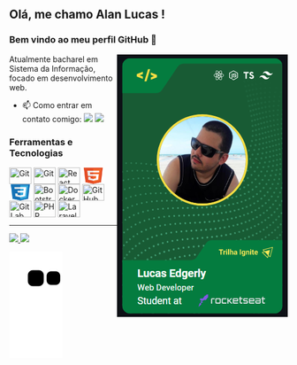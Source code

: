 ## Olá, me chamo Alan Lucas ! 
### Bem vindo ao meu perfil GitHub 👋
<img align="right" title="Card NLW" src="https://github.com/ur4sh1/Card-NLW-Copa/blob/main/assets/Card.png" />

<p>
    Atualmente bacharel em Sistema da Informação, focado em desenvolvimento web.
</p>

- 📫 Como entrar em contato comigo: 
<a href = "mailto:lucas.edgerly@gmail.com"><img src="https://img.shields.io/badge/Gmail-D14836?style=for-the-badge&logo=gmail&logoColor=white" target="_blank"></a>
<a href="https://www.linkedin.com/in/alan-lucas-e-362a43148" target="_blank"><img src="https://img.shields.io/badge/-LinkedIn-%230077B5?style=for-the-badge&logo=linkedin&logoColor=white" target="_blank"></a> 

### Ferramentas e Tecnologias
<div>
 <img align="center" title="Git" height="30" width="40" src="https://cdn.jsdelivr.net/gh/devicons/devicon/icons/vscode/vscode-original.svg" />
<img align="center" title="Git" height="30" width="40" src="https://cdn.jsdelivr.net/gh/devicons/devicon/icons/git/git-original.svg" />
<img align="center" title="React" height="30" width="40" src="https://cdn.jsdelivr.net/gh/devicons/devicon/icons/react/react-original.svg" />
<img align="center" title="html5" height="30" width="40" src="https://raw.githubusercontent.com/devicons/devicon/master/icons/html5/html5-original.svg" />
<img align="center" title="CSS3" height="30" width="40" src="https://raw.githubusercontent.com/devicons/devicon/master/icons/css3/css3-original.svg" />
<img align="center" title="Bootstrap" height="30" width="40" src="https://cdn.jsdelivr.net/gh/devicons/devicon/icons/bootstrap/bootstrap-plain.svg" />
<img align="center" title="Docker" height="30" width="40" src="https://cdn.jsdelivr.net/gh/devicons/devicon/icons/docker/docker-plain.svg" />
<img align="center" title="GitHub" height="30" width="40" src="https://cdn.jsdelivr.net/gh/devicons/devicon/icons/github/github-original.svg" />
<img align="center" title="GitLab" height="30" width="40" src="https://cdn.jsdelivr.net/gh/devicons/devicon/icons/gitlab/gitlab-original.svg" />
<img align="center" title="PHP" height="30" width="40" src="https://cdn.jsdelivr.net/gh/devicons/devicon/icons/php/php-plain.svg" />
<img align="center" title="Laravel" height="30" width="40" src="https://cdn.jsdelivr.net/gh/devicons/devicon/icons/laravel/laravel-plain.svg" />
</div>
<hr>
<div>
<a href="https://github.com/ur4sh1">
<img height="180em" src="https://github-readme-stats.vercel.app/api/top-langs/?username=ur4sh1&layout=compact&langs_count=7&theme=dracula"/>
<img height="180em" src="https://github-readme-stats.vercel.app/api?username=ur4sh1&show_icons=true&theme=dracula&include_all_commits=true&count_private=true"/>
</div>

  ![Snake animation](https://github.com/ur4sh1/ur4sh1/blob/output/github-contribution-grid-snake.svg)
